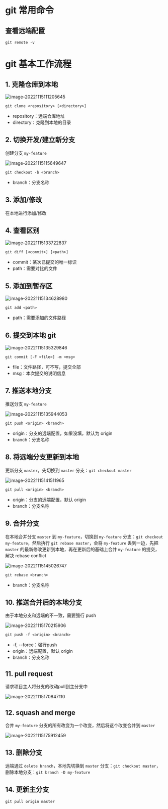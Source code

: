 # git 常用命令

## 查看远端配置

```shell
git remote -v  
```



# git 基本工作流程

## 1. 克隆仓库到本地

![image-20221115111205645](./assets/GitBasicFlow_1.png)

```shell
git clone <repository> [<directory>]
```

- repository：远端仓库地址
- directory：克隆到本地的目录

## 2. 切换开发/建立新分支

创建分支 `my-feature`

![image-20221115115649647](./assets/GitBasicFlow_2.png)

```shell
git checkout -b <branch>
```

- branch：分支名称

## 3. 添加/修改

在本地进行添加/修改

## 4. 查看区别

![image-20221115133722837](./assets/GitBasicFlow_3.png)

```shell
git diff [<commit>] [<path>]
```

- commit：某次已提交的唯一标识
- path：需要对比的文件

## 5. 添加到暂存区

![image-20221115134628980](./assets/GitBasicFlow_4.png)

```shell
git add <path>
```

- path：需要添加的文件路径

## 6. 提交到本地 git

![image-20221115135329846](./assets/GitBasicFlow_5.png)

```shell
git commit [-F <file>] -m <msg>
```

- file：文件路径，可不写，提交全部
- msg：本次提交的说明信息

## 7. 推送本地分支

推送分支 `my-feature`

![image-20221115135944053](./assets/GitBasicFlow_6.png)

```shell
git push <origin> <branch>
```


- origin：分支的远端配置，如果没填，默认为 origin
- branch：分支名称

## 8. 将远端分支更新到本地

更新分支 `master`，先切换到 `master` 分支：`git checkout master`

![image-20221115141511965](./assets/GitBasicFlow_7.png)

```shell
git pull <origin> <branch>
```

- origin：分支的远端配置，默认 origin
- branch：分支名称

## 9. 合并分支

在本地合并分支 `master` 到 `my-feature`，切换到 `my-feature` 分支：`git checkout my-feature`，然后执行 `git rebase master`，会将 `my-feature` 丢到一边，先把 `master` 的最新修改更新到本地，再在更新后的基础上合并 `my-feature` 的提交，解决 rebase conflict

![image-20221115145026747](./assets/GitBasicFlow_8.png)

```shell
git rebase <branch>
```

- branch：分支名称

## 10. 推送合并后的本地分支

由于本地分支和远端的不一致，需要强行 push

![image-20221115170215906](./assets/GitBasicFlow_9.png)

```shell
git push -f <origin> <branch>
```

- -f, --force：强行push
- origin：远端配置，默认 origin
- branch：分支名称

## 11. pull request

请求项目主人将分支的改动pull到主分支中

![image-20221115170847110](./assets/GitBasicFlow_10.png)

## 12. squash and merge

合并 `my-feature` 分支的所有改变为一个改变，然后将这个改变合并到 `master`

![image-20221115175912459](./assets/GitBasicFlow_11.png)

## 13. 删除分支

远端通过 `delete branch`，本地先切换到 `master` 分支：`git checkout master`，删除本地分支：`git branch -D my-feature`

## 14. 更新主分支

```shell
git pull origin master
```

